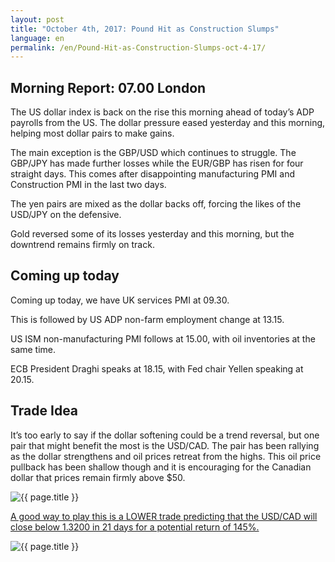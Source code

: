 ```yaml
---
layout: post
title: "October 4th, 2017: Pound Hit as Construction Slumps"
language: en
permalink: /en/Pound-Hit-as-Construction-Slumps-oct-4-17/
---
```

## Morning Report: 07.00 London

The US dollar index is back on the rise this morning ahead of today’s ADP payrolls from the US. The dollar pressure eased yesterday and this morning, helping most dollar pairs to make gains. 

The main exception is the GBP/USD which continues to struggle. The GBP/JPY has made further losses while the EUR/GBP has risen for four straight days. This comes after disappointing manufacturing PMI and Construction PMI in the last two days. 

The yen pairs are mixed as the dollar backs off, forcing the likes of the USD/JPY on the defensive. 

Gold reversed some of its losses yesterday and this morning, but the downtrend remains firmly on track.
 

## Coming up today 

Coming up today, we have UK services PMI at 09.30. 

This is followed by US ADP non-farm employment change at 13.15. 

US ISM non-manufacturing PMI follows at 15.00, with oil inventories at the same time. 

ECB President Draghi speaks at 18.15, with Fed chair Yellen speaking at 20.15.  

## Trade Idea

It’s too early to say if the dollar softening could be a trend reversal, but one pair that might benefit the most is the USD/CAD. The pair has been rallying as the dollar strengthens and oil prices retreat from the highs. This oil price pullback has been shallow though and it is encouraging for the Canadian dollar that prices remain firmly above $50.   
 
<img class="post-image" src="{{ site.url }}/images/oct/2017-10-04_06-53-06.jpg" alt="{{ page.title }}" title="{{ page.title }}">

<a href="%LINK%%?currency=GBP&market=forex&underlying=frxGBPUSD&formname=higherlower&duration_amount=21&duration_units=d&amount=10&amount_type=payout&expiry_type=duration&barrier=1.3200" target="_blank">A good way to play this is a LOWER trade predicting that the USD/CAD will close below 1.3200 in 21 days for a potential return of 145%.</a>

<img class="post-image" src="{{ site.url }}/images/oct/2017-10-04_06-57-10.jpg" alt="{{ page.title }}" title="{{ page.title }}">

